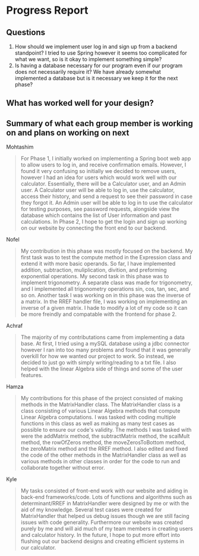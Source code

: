 # Progress Report

## Questions
1. How should we implement user log in and sign up from a backend standpoint? I tried to use Spring however it seems too complicated for what we want, so is it okay to implement something simple?
2. Is having a database necessary for our program even if our program does not necessarily require it? We have already somewhat implemented a database but is it necessary we keep it for the next phase?

## What has worked well for your design?

## Summary of what each group member is working on and plans on working on next

Mohtashim

> For Phase 1, I initially worked on implementing a Spring boot web app to allow users to log in, and receive confirmation emails. However, I found it very confusing so initially we decided to remove users, however I had an idea for users which would work well with our calculator. Essentially, there will be a Calculator user, and an Admin user. A Calculator user will be able to log in, use the calculator, access their history, and send a request to see their password in case they forgot it. An Admin user will be able to log in to use the calculator for testing purposes, see password requests, alongside view the database which contains the list of User information and past calculations. In Phase 2, I hope to get the login and sign up working on our website by connecting the front end to our backend. 

Nofel

> My contribution in this phase was mostly focused on the backend. My first task was to test the compute method in the Expression class and extend it with more basic operands. So far, I have implemented addition, subtraction, muliplication, divition, and preforming exponential operations. My second task in this phase was to implement trigonometry. A separate class was made for trigonometry, and I implemented all trigonometry operations sin, cos, tan, sec, and so on. Another task I was working on in this phase was the inverse of a matrix. In the RREF handler file, I was working on implementing an inverse of a given matrix. I hade to modify a lot of my code so it can be more freindly and compatable with the frontend for phase 2.

Achraf

> The majority of my contributations came from implementing a data base. At first, I tried using a mySQL database using a jdbc connector however I ran into too many problems and found that it was generally overkill for how we wanted our project to work. So instead, we decided to just go with simply writing/reading to a txt file. I also helped with the linear Algebra side of things and some of the user features.

Hamza

> My contributions for this phase of the project consisted of making methods in the MatrixHandler class. The MatrixHandler class is a class consisting of various Linear Algebra methods that compute Linear Algebra computations. I was tasked with coding multiple functions in this class as well as making as many test cases as possible to ensure our code's validity. The methods I was tasked with were the addMatrix method, the subtractMatrix method, the scalMult method, the rowOfZeros method, the moveZerosToBottom method, the zeroMatrix method and the RREF method. I also edited and fixed the code of the other methods in the MatrixHandler class as well as various methods in other classes in order for the code to run and collaborate together without error. 

Kyle

> My tasks consisted of front-end work with our website and aiding in back-end frameworks/code. Lots of functions and algorithms such as determinant/RREF in MatrixHandler were designed by me or with the aid of my knowledge. Several test cases were created for MatrixHandler that helped us debug issues though we are still facing issues with code generality. Furthermore our website was created purely by me and will aid much of my team members in creating users and calculator history. In the future, I hope to put more effort into flushing out our backend designs and creating efficient systems in our calculator.

